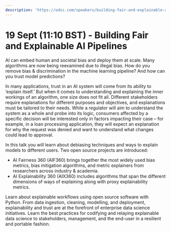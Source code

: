```yaml
---
description: 'https://odsc.com/speakers/building-fair-and-explainable-ai-pipelines/'
---
```


# 19 Sept \(11:10 BST\) - Building Fair and Explainable AI Pipelines

AI can embed human and societal bias and deploy them at scale. Many algorithms are now being reexamined due to illegal bias. How do you remove bias & discrimination in the machine learning pipeline? And how can you trust model predictions?

In many applications, trust in an AI system will come from its ability to ‘explain itself.’ But when it comes to understanding and explaining the inner workings of an algorithm, one size does not fit all. Different stakeholders require explanations for different purposes and objectives, and explanations must be tailored to their needs. While a regulator will aim to understand the system as a whole and probe into its logic, consumers affected by a specific decision will be interested only in factors impacting their case – for example, in a loan processing application, they will expect an explanation for why the request was denied and want to understand what changes could lead to approval.

In this talk you will learn about debiasing techniques and ways to explain models to different users. Two open source projects are introduced:

* AI Fairness 360 \(AIF360\) brings together the most widely used bias metrics, bias mitigation algorithms, and metric explainers from researchers across industry & academia.
* AI Explainability 360 \(AIX360\) includes algorithms that span the different dimensions of ways of explaining along with proxy explainability metrics.

Learn about explainable workflows using open source software with Python. From data ingestion, cleaning, modelling, and deployment, explainability and trust are at the forefront of enterprise data science initiatives. Learn the best practices for codifying and relaying explainable data science to stakeholders, management, and the end-user in a resilient and portable fashion.

